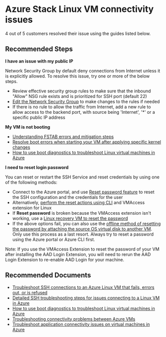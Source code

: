 <properties
    pageTitle="Azure Stack cannot connect to Linux VM"
    description="Azure Stack cannot connect to Linux VM"
    service="microsoft.azurestack"
    resource="azurestack"
    authors="genlin"
    ms.author="mquian"
    displayOrder=""
    selfHelpType="generic"
    supportTopicIds="32663889"
    resourceTags=""
    productPesIds="16226"
    cloudEnvironments="public, Fairfax, usnat, ussec"
    articleId="6f641910-1001-4135-b8d1-85ab25fa1503"
	ownershipId="StorageMediaEdge_AzureStack_Hub"
/>

# Azure Stack Linux VM connectivity issues

4 out of 5 customers resolved their issue using the guides listed below.<br>

## **Recommended Steps**

**I have an issue with my public IP**

Network Security Group by default deny connections from Internet unless it is explicitly allowed. To resolve this issue, try one or more of the below steps.

- Review effective security group rules to make sure that the inbound "Allow" NSG rule exists and is prioritized for SSH port (default 22)
- [Edit the Network Security Group](https://docs.microsoft.com/azure/virtual-network/manage-network-security-group) to make changes to the rules if needed
- If there is no rule to allow the traffic from Internet, add a new rule to allow access to the backend port, with source being 'Internet', '*' or a specific public IP address

**My VM is not booting**

- [Understanding FSTAB errors and mitigation steps](https://support.microsoft.com/help/3206699/azure-linux-vm-cannot-start-because-of-fstab-errors)
- [Resolve boot errors when starting your VM after applying specific kernel changes](https://support.microsoft.com/help/4091524/how-recovery-azure-linux-vm-from-kernel-related-boot-related-issues)
- [How to use boot diagnostics to  troubleshoot Linux virtual machines in Azure](https://docs.microsoft.com/azure/virtual-machines/linux/boot-diagnostics)

**I need to reset login password**

You can reset or restart the SSH Service and reset credentials by using one of the following methods:
- Connect to the Azure portal, and use [Reset password feature](https://docs.microsoft.com/azure/virtual-machines/troubleshooting/troubleshoot-ssh-connection#use-the-azure-portal) to reset the SSH configuration and the credentials for the user
- Alternatively, [perform the reset actions using CLI](https://docs.microsoft.com/azure/virtual-machines/troubleshooting/troubleshoot-ssh-connection#use-the-azure-cli) and VMAccess extension for Linux
- If **Reset password** is broken because the VMAccess extension isn't working, use a [Linux recovery VM to reset the password](https://docs.microsoft.com/azure-stack/operator/azure-stack-troubleshooting#troubleshoot-virtual-machines-vms)  
- If the above options fail, you can also use the [offline method of resetting the password by attaching the source OS virtual disk to another VM](https://docs.microsoft.com/azure/virtual-machines/troubleshooting/reset-password). Only use this process as a last resort. Always try to reset a password using the Azure portal or Azure CLI first.

Note: If you use the VMAccess Extension to reset the password of your VM after installing the AAD Login Extension, you will need to rerun the AAD Login Extension to re-enable AAD Login for your machine. 

## **Recommended Documents**

- [Troubleshoot SSH connections to an Azure Linux VM that fails, errors out, or is refused](https://docs.microsoft.com/azure/virtual-machines/troubleshooting/troubleshoot-ssh-connection)
- [Detailed SSH troubleshooting steps for issues connecting to a Linux VM in Azure](https://docs.microsoft.com/azure/virtual-machines/linux/detailed-troubleshoot-ssh-connection)
- [How to use boot diagnostics to troubleshoot Linux virtual machines in Azure](https://docs.microsoft.com/azure/virtual-machines/linux/boot-diagnostics)
- [Troubleshooting connectivity problems between Azure VMs](https://docs.microsoft.com/azure/virtual-network/virtual-network-troubleshoot-connectivity-problem-between-vms)
- [Troubleshoot application connectivity issues on virtual machines in Azure](https://docs.microsoft.com/azure/virtual-machines/troubleshooting/troubleshoot-app-connection)
